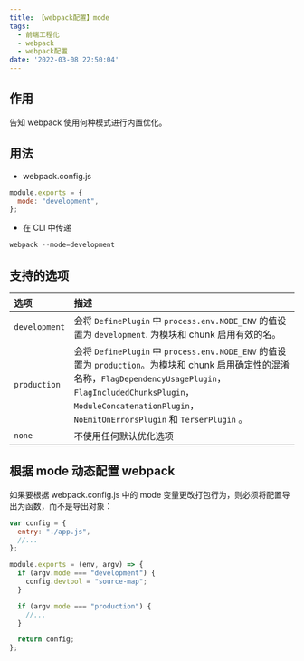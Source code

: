 ```yaml
---
title: 【webpack配置】mode
tags:
  - 前端工程化
  - webpack
  - webpack配置
date: '2022-03-08 22:50:04'
---
```


## 作用

告知 webpack 使用何种模式进行内置优化。

## 用法

- webpack.config.js

```js
module.exports = {
  mode: "development",
};
```

- 在 CLI 中传递

```js
webpack --mode=development
```

## 支持的选项

| 选项          | 描述                                                                                                                                                                                                                                          |
| :------------ | :-------------------------------------------------------------------------------------------------------------------------------------------------------------------------------------------------------------------------------------------- |
| `development` | 会将 `DefinePlugin` 中 `process.env.NODE_ENV` 的值设置为 `development`. 为模块和 chunk 启用有效的名。                                                                                                                                         |
| `production`  | 会将 `DefinePlugin` 中 `process.env.NODE_ENV` 的值设置为 `production`。为模块和 chunk 启用确定性的混淆名称，`FlagDependencyUsagePlugin`，`FlagIncludedChunksPlugin`，`ModuleConcatenationPlugin`，`NoEmitOnErrorsPlugin` 和 `TerserPlugin` 。 |
| `none`        | 不使用任何默认优化选项                                                                                                                                                                                                                        |

## 根据 mode 动态配置 webpack

如果要根据 webpack.config.js 中的 mode 变量更改打包行为，则必须将配置导出为函数，而不是导出对象：

```js
var config = {
  entry: "./app.js",
  //...
};

module.exports = (env, argv) => {
  if (argv.mode === "development") {
    config.devtool = "source-map";
  }

  if (argv.mode === "production") {
    //...
  }

  return config;
};
```
